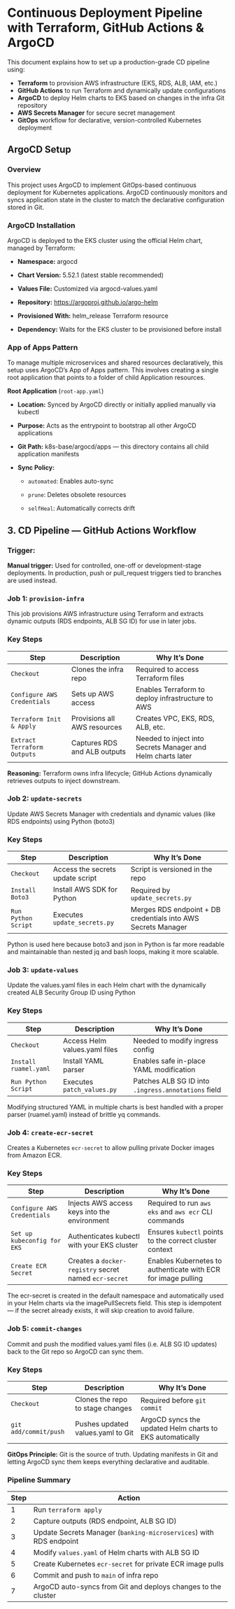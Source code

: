 # Continuous Deployment Pipeline with Terraform, GitHub Actions & ArgoCD

This document explains how to set up a production-grade CD pipeline using:

- **Terraform** to provision AWS infrastructure (EKS, RDS, ALB, IAM, etc.)
- **GitHub Actions** to run Terraform and dynamically update configurations
- **ArgoCD** to deploy Helm charts to EKS based on changes in the infra Git repository
- **AWS Secrets Manager** for secure secret management
- **GitOps** workflow for declarative, version-controlled Kubernetes deployment

## ArgoCD Setup 
### Overview
This project uses ArgoCD to implement GitOps-based continuous deployment for Kubernetes applications. ArgoCD continuously monitors and syncs application state in the cluster to match the declarative configuration stored in Git.

### ArgoCD Installation
ArgoCD is deployed to the EKS cluster using the official Helm chart, managed by Terraform:

- **Namespace:** argocd

- **Chart Version:** 5.52.1 (latest stable recommended)

- **Values File:** Customized via argocd-values.yaml

- **Repository:** https://argoproj.github.io/argo-helm

- **Provisioned With:** helm_release Terraform resource

- **Dependency:** Waits for the EKS cluster to be provisioned before install

### App of Apps Pattern
To manage multiple microservices and shared resources declaratively, this setup uses ArgoCD’s App of Apps pattern. This involves creating a single root application that points to a folder of child Application resources.

**Root Application** (``root-app.yaml``)

- **Location:** Synced by ArgoCD directly or initially applied manually via kubectl

- **Purpose:** Acts as the entrypoint to bootstrap all other ArgoCD applications

- **Git Path:** k8s-base/argocd/apps — this directory contains all child application manifests

- **Sync Policy:**

  - ``automated``: Enables auto-sync

  - ``prune``: Deletes obsolete resources

  - ``selfHeal``: Automatically corrects drift


## 3. CD Pipeline — GitHub Actions Workflow

### Trigger:

**Manual trigger:** Used for controlled, one-off or development-stage deployments. In production, push or pull_request triggers tied to branches are used instead.

### Job 1: ``provision-infra``

This job provisions AWS infrastructure using Terraform and extracts dynamic outputs (RDS endpoints, ALB SG ID) for use in later jobs.

### Key Steps
| Step                        | Description                  | Why It’s Done                                               |
| --------------------------- | ---------------------------- | ----------------------------------------------------------- |
| `Checkout`                  | Clones the infra repo        | Required to access Terraform files                          |
| `Configure AWS Credentials` | Sets up AWS access           | Enables Terraform to deploy infrastructure to AWS           |
| `Terraform Init & Apply`    | Provisions all AWS resources | Creates VPC, EKS, RDS, ALB, etc.                            |
| `Extract Terraform Outputs` | Captures RDS and ALB outputs | Needed to inject into Secrets Manager and Helm charts later |

**Reasoning:** Terraform owns infra lifecycle; GitHub Actions dynamically retrieves outputs to inject downstream.

### Job 2: ``update-secrets``

Update AWS Secrets Manager with credentials and dynamic values (like RDS endpoints) using Python (boto3)

### Key Steps
| Step                | Description                      | Why It’s Done                                                 |
| ------------------- | -------------------------------- | ------------------------------------------------------------- |
| `Checkout`          | Access the secrets update script | Script is versioned in the repo                               |
| `Install Boto3`     | Install AWS SDK for Python       | Required by `update_secrets.py`                               |
| `Run Python Script` | Executes `update_secrets.py`     | Merges RDS endpoint + DB credentials into AWS Secrets Manager |

Python is used here because boto3 and json in Python is far more readable and maintainable than nested jq and bash loops, making it more scalable.

### Job 3: ``update-values``
Update the values.yaml files in each Helm chart with the dynamically created ALB Security Group ID using Python

### Key Steps
| Step                  | Description                   | Why It’s Done                                       |
| --------------------- | ----------------------------- | --------------------------------------------------- |
| `Checkout`            | Access Helm values.yaml files | Needed to modify ingress config                     |
| `Install ruamel.yaml` | Install YAML parser           | Enables safe in-place YAML modification             |
| `Run Python Script`   | Executes `patch_values.py`    | Patches ALB SG ID into `.ingress.annotations` field |

Modifying structured YAML in multiple charts is best handled with a proper parser (ruamel.yaml) instead of brittle yq commands.

### Job 4: ``create-ecr-secret``
Creates a Kubernetes ``ecr-secret`` to allow pulling private Docker images from Amazon ECR.

### Key Steps
| Step                        | Description                                           | Why It’s Done                                                 |
| --------------------------- | ----------------------------------------------------- | ------------------------------------------------------------- |
| `Configure AWS Credentials` | Injects AWS access keys into the environment          | Required to run `aws eks` and `aws ecr` CLI commands          |
| `Set up kubeconfig for EKS` | Authenticates kubectl with your EKS cluster           | Ensures `kubectl` points to the correct cluster context       |
| `Create ECR Secret`         | Creates a `docker-registry` secret named `ecr-secret` | Enables Kubernetes to authenticate with ECR for image pulling |


The ecr-secret is created in the default namespace and automatically used in your Helm charts via the imagePullSecrets field. This step is idempotent — if the secret already exists, it will skip creation to avoid failure.

### Job 5: ``commit-changes``
Commit and push the modified values.yaml files (i.e. ALB SG ID updates) back to the Git repo so ArgoCD can sync them.

### Key Steps
| Step                  | Description                       | Why It’s Done                                             |
| --------------------- | --------------------------------- | --------------------------------------------------------- |
| `Checkout`            | Clones the repo to stage changes  | Required before `git commit`                              |
| `git add/commit/push` | Pushes updated values.yaml to Git | ArgoCD syncs the updated Helm charts to EKS automatically |

**GitOps Principle:** Git is the source of truth. Updating manifests in Git and letting ArgoCD sync them keeps everything declarative and auditable.

### Pipeline Summary

| Step | Action                                                                 |
|------|------------------------------------------------------------------------|
| 1    | Run `terraform apply`                                                  |
| 2    | Capture outputs (RDS endpoint, ALB SG ID)                              |
| 3    | Update Secrets Manager (`banking-microservices`) with RDS endpoint     |
| 4    | Modify `values.yaml` of Helm charts with ALB SG ID                     |
| 5	   | Create Kubernetes `ecr-secret` for private ECR image pulls             |
| 6    | Commit and push to `main` of infra repo                                |
| 7    | ArgoCD auto-syncs from Git and deploys changes to the cluster          |


